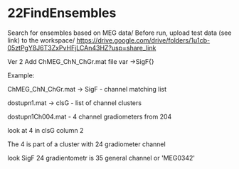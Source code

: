 # 22FindEnsembles
Search for ensembles based on MEG data/
Before run, upload test data (see link) to the workspace/
https://drive.google.com/drive/folders/1u1cb-05ztPgY8J6T3ZxPvHFjLCAn43HZ?usp=share_link

Ver 2 Add ChMEG_ChN_ChGr.mat file var ->SigF{}

Example:

ChMEG_ChN_ChGr.mat -> SigF - channel matching list

dostupn1.mat -> clsG - list of channel clusters

dostupn1Ch004.mat - 4 channel gradiometers from 204

look at 4 in clsG column 2

The 4 is part of a cluster with 24 gradiometer channel

look SigF 24 gradientometr is 35 general channel or 'MEG0342'
